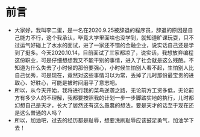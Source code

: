 # 前言
- 大家好，我叫李二蛋，是一名在2020.9.25被辞退的程序员，辞退的原因是自己能力不行，这个我承认，毕竟大学里面啥也没学到，就知道旷课玩耍，只不过运气好碰上了水水的面试，进了一家还不错的金融企业，说实话自己还是学到了挺多。今天2020.10.14，目前面试了三家都凉了，说实话，我想放弃编程这份职业，可是仔细想想我又不能干别的事情，进入了社会就是这么残酷。不知道为什么失去了小时候的那份要强心，小时候生怕别人看不起，生怕别人比自己优秀，可是现在，竟然对这些事情习以为常，丢掉了儿时那份最宝贵的进取心、好胜心，可能是被时间磨平了意志吧。
- 所以，从今天开始，我将进行我的菜鸟逆袭之路，无论前方工资多低，无论前方有多少人的不理解，我都要按照我的计划一步一步脚踏实地的执行，儿时都幻想自己是天才，长大了居然还有这么愚蠢的想法，要是天才的话至于现在还是这么普通的人吗？
- 所以，加油吧，过去的经历都是耻辱，想要洗刷耻辱应该鼓足勇气，加油学下去！